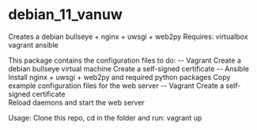 #  debian_11_vanuw
Creates a debian bullseye + nginx + uwsgi + web2py
Requires:
 virtualbox
 vagrant
 ansible

This package contains the configuration files to do:
 -- Vagrant
      Create a debian bullseye virtual machine
      Create a self-signed certificate
 -- Ansible
      Install nginx + uwsgi + web2py and required python packages
      Copy example configuration files for the web server
 -- Vagrant
      Create a self-signed certificate   
      Reload daemons and start the web server

Usage:
  Clone this repo, cd in the folder and run:
    vagrant up
